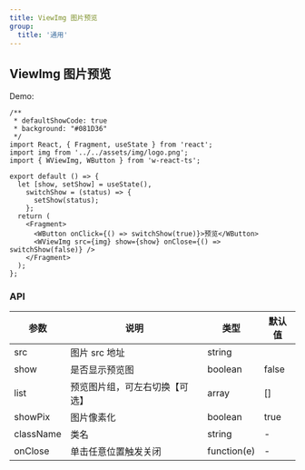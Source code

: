 ```yaml
---
title: ViewImg 图片预览
group:
  title: '通用'
---
```


## ViewImg 图片预览

Demo:

```tsx
/**
 * defaultShowCode: true
 * background: "#081D36"
 */
import React, { Fragment, useState } from 'react';
import img from '../../assets/img/logo.png';
import { WViewImg, WButton } from 'w-react-ts';

export default () => {
  let [show, setShow] = useState(),
    switchShow = (status) => {
      setShow(status);
    };
  return (
    <Fragment>
      <WButton onClick={() => switchShow(true)}>预览</WButton>
      <WViewImg src={img} show={show} onClose={() => switchShow(false)} />
    </Fragment>
  );
};
```

### API

| 参数      | 说明                           | 类型        | 默认值 |
| --------- | ------------------------------ | ----------- | ------ |
| src       | 图片 src 地址                  | string      |
| show      | 是否显示预览图                 | boolean     | false  |
| list      | 预览图片组，可左右切换【可选】 | array       | []     |
| showPix   | 图片像素化                     | boolean     | true   |
| className | 类名                           | string      | -      |
| onClose   | 单击任意位置触发关闭           | function(e) | -      |
